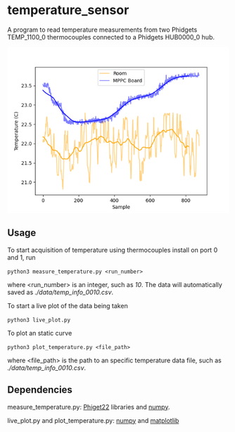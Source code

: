 # temperature_sensor
A program to read temperature measurements from two Phidgets TEMP_1100_0 thermocouples connected to a Phidgets HUB0000_0 hub. 

![Temperature Curves](example.png)
## Usage

To start acquisition of temperature using thermocouples install on port 0 and 1, run

```python3 measure_temperature.py <run_number>```

where <run_number> is an integer, such as *10*. The data will automatically saved as *./data/temp_info_0010.csv*.

To start a live plot of the data being taken

```python3 live_plot.py```

To plot an static curve

```python3 plot_temperature.py <file_path>```

where <file_path> is the path to an specific temperature data file, such as *./data/temp_info_0010.csv*.


## Dependencies

measure_temperature.py: [Phiget22](https://www.phidgets.com/docs/OS_-_Linux) libraries and [numpy](https://numpy.org/). 

live_plot.py and plot_temperature.py: [numpy](https://numpy.org/) and [matplotlib](https://matplotlib.org/)
